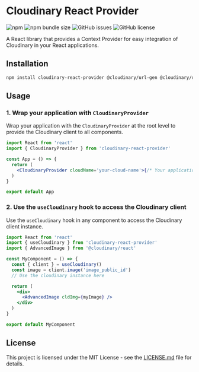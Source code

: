 # Cloudinary React Provider

![npm](https://img.shields.io/npm/v/cloudinary-react-provider)
![npm bundle size](https://img.shields.io/bundlephobia/min/cloudinary-react-provider)
![GitHub issues](https://img.shields.io/github/issues/your-username/cloudinary-react-provider)
![GitHub license](https://img.shields.io/github/license/your-username/cloudinary-react-provider)

A React library that provides a Context Provider for easy integration of Cloudinary in your React applications.

## Installation

```bash
npm install cloudinary-react-provider @cloudinary/url-gen @cloudinary/react
```

## Usage

### 1. Wrap your application with `CloudinaryProvider`

Wrap your application with the `CloudinaryProvider` at the root level to provide the Cloudinary client to all components.

```jsx
import React from 'react'
import { CloudinaryProvider } from 'cloudinary-react-provider'

const App = () => {
  return (
    <CloudinaryProvider cloudName='your-cloud-name'>{/* Your application components go here */}</CloudinaryProvider>
  )
}

export default App
```

### 2. Use the `useCloudinary` hook to access the Cloudinary client

Use the `useCloudinary` hook in any component to access the Cloudinary client instance.

```jsx
import React from 'react'
import { useCloudinary } from 'cloudinary-react-provider'
import { AdvancedImage } from '@cloudinary/react'

const MyComponent = () => {
  const { client } = useCloudinary()
  const image = client.image('image_public_id')
  // Use the cloudinary instance here

  return (
    <div>
      <AdvancedImage cldImg={myImage} />
    </div>
  )
}

export default MyComponent
```

## License

This project is licensed under the MIT License - see the [LICENSE.md](LICENSE.md) file for details.
